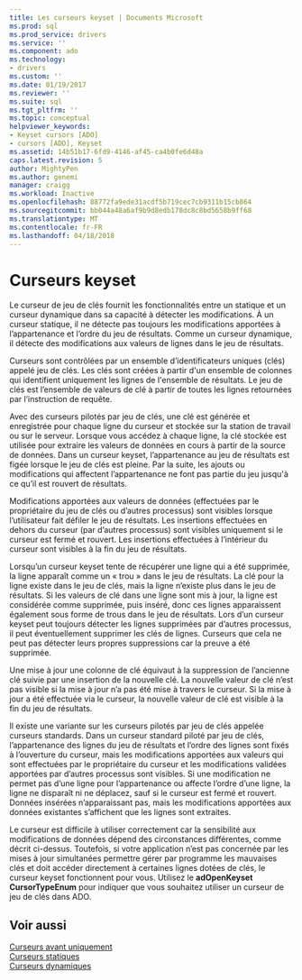 ```yaml
---
title: Les curseurs keyset | Documents Microsoft
ms.prod: sql
ms.prod_service: drivers
ms.service: ''
ms.component: ado
ms.technology:
- drivers
ms.custom: ''
ms.date: 01/19/2017
ms.reviewer: ''
ms.suite: sql
ms.tgt_pltfrm: ''
ms.topic: conceptual
helpviewer_keywords:
- Keyset cursors [ADO]
- cursors [ADO], Keyset
ms.assetid: 14b51b17-6fd9-4146-af45-ca4b0fe6d48a
caps.latest.revision: 5
author: MightyPen
ms.author: genemi
manager: craigg
ms.workload: Inactive
ms.openlocfilehash: 88772fa9ede31acdf5b719cec7cb9311b15cb864
ms.sourcegitcommit: bb044a48a6af9b9d8edb178dc8c8bd5658b9ff68
ms.translationtype: MT
ms.contentlocale: fr-FR
ms.lasthandoff: 04/18/2018
---
```

# <a name="keyset-cursors"></a>Curseurs keyset
Le curseur de jeu de clés fournit les fonctionnalités entre un statique et un curseur dynamique dans sa capacité à détecter les modifications. À un curseur statique, il ne détecte pas toujours les modifications apportées à l’appartenance et l’ordre du jeu de résultats. Comme un curseur dynamique, il détecte des modifications aux valeurs de lignes dans le jeu de résultats.  
  
 Curseurs sont contrôlées par un ensemble d’identificateurs uniques (clés) appelé jeu de clés. Les clés sont créées à partir d'un ensemble de colonnes qui identifient uniquement les lignes de l'ensemble de résultats. Le jeu de clés est l’ensemble de valeurs de clé à partir de toutes les lignes retournées par l’instruction de requête.  
  
 Avec des curseurs pilotés par jeu de clés, une clé est générée et enregistrée pour chaque ligne du curseur et stockée sur la station de travail ou sur le serveur. Lorsque vous accédez à chaque ligne, la clé stockée est utilisée pour extraire les valeurs de données en cours à partir de la source de données. Dans un curseur keyset, l’appartenance au jeu de résultats est figée lorsque le jeu de clés est pleine. Par la suite, les ajouts ou modifications qui affectent l’appartenance ne font pas partie du jeu jusqu'à ce qu’il est rouvert de résultats.  
  
 Modifications apportées aux valeurs de données (effectuées par le propriétaire du jeu de clés ou d’autres processus) sont visibles lorsque l’utilisateur fait défiler le jeu de résultats. Les insertions effectuées en dehors du curseur (par d’autres processus) sont visibles uniquement si le curseur est fermé et rouvert. Les insertions effectuées à l’intérieur du curseur sont visibles à la fin du jeu de résultats.  
  
 Lorsqu’un curseur keyset tente de récupérer une ligne qui a été supprimée, la ligne apparaît comme un « trou » dans le jeu de résultats. La clé pour la ligne existe dans le jeu de clés, mais la ligne n’existe plus dans le jeu de résultats. Si les valeurs de clé dans une ligne sont mis à jour, la ligne est considérée comme supprimée, puis inséré, donc ces lignes apparaissent également sous forme de trous dans le jeu de résultats. Lors d’un curseur keyset peut toujours détecter les lignes supprimées par d’autres processus, il peut éventuellement supprimer les clés de lignes. Curseurs que cela ne peut pas détecter leurs propres suppressions car la preuve a été supprimée.  
  
 Une mise à jour une colonne de clé équivaut à la suppression de l’ancienne clé suivie par une insertion de la nouvelle clé. La nouvelle valeur de clé n’est pas visible si la mise à jour n’a pas été mise à travers le curseur. Si la mise à jour a été effectuée via le curseur, la nouvelle valeur de clé est visible à la fin du jeu de résultats.  
  
 Il existe une variante sur les curseurs pilotés par jeu de clés appelée curseurs standards. Dans un curseur standard piloté par jeu de clés, l’appartenance des lignes du jeu de résultats et l’ordre des lignes sont fixés à l’ouverture du curseur, mais les modifications apportées aux valeurs qui sont effectuées par le propriétaire du curseur et les modifications validées apportées par d’autres processus sont visibles. Si une modification ne permet pas d’une ligne pour l’appartenance ou affecte l’ordre d’une ligne, la ligne ne disparaît ni ne déplacez, sauf si le curseur est fermé et rouvert. Données insérées n’apparaissant pas, mais les modifications apportées aux données existantes s’affichent que les lignes sont extraites.  
  
 Le curseur est difficile à utiliser correctement car la sensibilité aux modifications de données dépend des circonstances différentes, comme décrit ci-dessus. Toutefois, si votre application n’est pas concernée par les mises à jour simultanées permettre gérer par programme les mauvaises clés et doit accéder directement à certaines lignes dotées de clés, le curseur keyset fonctionnent pour vous. Utilisez le **adOpenKeyset CursorTypeEnum** pour indiquer que vous souhaitez utiliser un curseur de jeu de clés dans ADO.  
  
## <a name="see-also"></a>Voir aussi  
 [Curseurs avant uniquement](../../../ado/guide/data/forward-only-cursors.md)   
 [Curseurs statiques](../../../ado/guide/data/static-cursors.md)   
 [Curseurs dynamiques](../../../ado/guide/data/dynamic-cursors.md)
